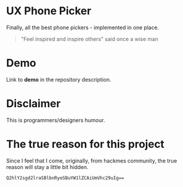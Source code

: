 UX Phone Picker
=

Finally, all the best phone pickers - implemented in one place.

> "Feel inspired and inspire others"
said once a wise man

Demo
==

Link to **demo** in the repository description.

Disclaimer
==

This is programmers/designers humour.

The true reason for this project
==

Since I feel that I come, originally, from hackmes community,
the true reason will stay a little bit hidden.

    Q2hlY2sgd2lraSBlbnRyeSBuYW1lZCAiUmVhc29uIg==
